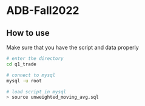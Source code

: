# ADB-Fall2022
 
## How to use
Make sure that you have the script and data properly

``` bash
# enter the directory
cd q1_trade

# connect to mysql
mysql -u root

# load script in mysql
> source unweighted_moving_avg.sql

```
